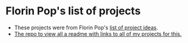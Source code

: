 # Florin Pop's list of projects

- These projects were from Florin Pop's [list of project ideas](https://github.com/florinpop17/app-ideas).
- [The repo to view all a readme with links to all of my projects for this.](https://rperry99.github.io/florinpop-app-ideas/index.html)
